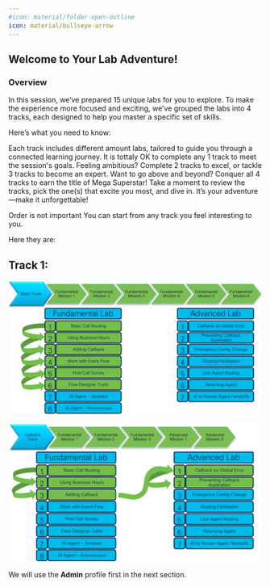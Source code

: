 ```yaml
---
#icon: material/folder-open-outline
icon: material/bullseye-arrow
---
```


## Welcome to Your Lab Adventure!

### Overview
In this session, we’ve prepared 15 unique labs for you to explore. To make the experience more focused and exciting, we’ve grouped the labs into 4 tracks, each designed to help you master a specific set of skills.

Here’s what you need to know:

Each track includes different amount labs, tailored to guide you through a connected learning journey.
It is tottaly OK to complete any 1 track to meet the session's goals.
Feeling ambitious? Complete 2 tracks to excel, or tackle 3 tracks to become an expert. Want to go above and beyond? Conquer all 4 tracks to earn the title of Mega Superstar!
Take a moment to review the tracks, pick the one(s) that excite you most, and dive in. It’s your adventure—make it unforgettable!

Order is not important You can start from any track you feel interesting to you.

Here they are:

## Track 1: 

![profiles](../graphics/overview/Track_1.png)

![profiles](../graphics/overview/Track_2.png)

We will use the **Admin** profile first in the next section.

<script src='../template_assets/load.js'><script>